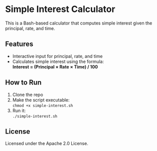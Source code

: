 # Simple Interest Calculator

This is a Bash-based calculator that computes simple interest given the principal, rate, and time.

## Features

- Interactive input for principal, rate, and time
- Calculates simple interest using the formula:  
  **Interest = (Principal × Rate × Time) / 100**

## How to Run

1. Clone the repo
2. Make the script executable:  
   `chmod +x simple-interest.sh`
3. Run it:  
   `./simple-interest.sh`

## License

Licensed under the Apache 2.0 License.
